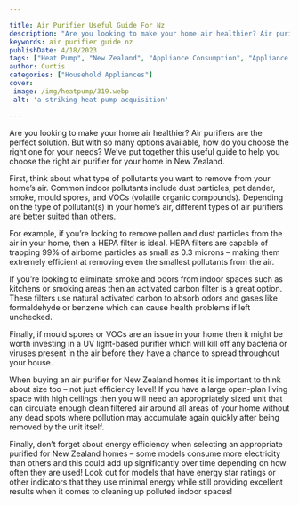 ```yaml
---

title: Air Purifier Useful Guide For Nz
description: "Are you looking to make your home air healthier? Air purifiers are the perfect solution. But with so many options available, how d...read now to learn more"
keywords: air purifier guide nz
publishDate: 4/18/2023
tags: ["Heat Pump", "New Zealand", "Appliance Consumption", "Appliance Guide"]
author: Curtis
categories: ["Household Appliances"]
cover: 
 image: /img/heatpump/319.webp
 alt: 'a striking heat pump acquisition'

---
```


Are you looking to make your home air healthier? Air purifiers are the perfect solution. But with so many options available, how do you choose the right one for your needs? We’ve put together this useful guide to help you choose the right air purifier for your home in New Zealand. 

First, think about what type of pollutants you want to remove from your home’s air. Common indoor pollutants include dust particles, pet dander, smoke, mould spores, and VOCs (volatile organic compounds). Depending on the type of pollutant(s) in your home’s air, different types of air purifiers are better suited than others. 

For example, if you’re looking to remove pollen and dust particles from the air in your home, then a HEPA filter is ideal. HEPA filters are capable of trapping 99% of airborne particles as small as 0.3 microns – making them extremely efficient at removing even the smallest pollutants from the air. 

If you’re looking to eliminate smoke and odors from indoor spaces such as kitchens or smoking areas then an activated carbon filter is a great option. These filters use natural activated carbon to absorb odors and gases like formaldehyde or benzene which can cause health problems if left unchecked. 

Finally, if mould spores or VOCs are an issue in your home then it might be worth investing in a UV light-based purifier which will kill off any bacteria or viruses present in the air before they have a chance to spread throughout your house. 

When buying an air purifier for New Zealand homes it is important to think about size too – not just efficiency level! If you have a large open-plan living space with high ceilings then you will need an appropriately sized unit that can circulate enough clean filtered air around all areas of your home without any dead spots where pollution may accumulate again quickly after being removed by the unit itself. 

Finally, don’t forget about energy efficiency when selecting an appropriate purified for New Zealand homes – some models consume more electricity than others and this could add up significantly over time depending on how often they are used! Look out for models that have energy star ratings or other indicators that they use minimal energy while still providing excellent results when it comes to cleaning up polluted indoor spaces!
